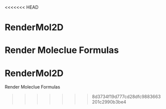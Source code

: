<<<<<<< HEAD
# RenderMol2D
Render Moleclue Formulas 
=======
# RenderMol2D
Render Moleclue Formulas 
>>>>>>> 8d3734f19d777cd28dfc9883663201c2990b3be4
